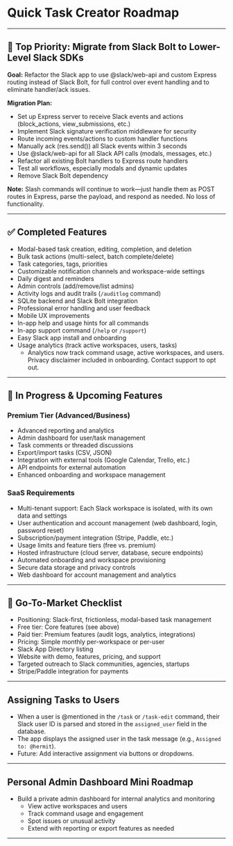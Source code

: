 # Quick Task Creator Roadmap

---

## 🥇 Top Priority: Migrate from Slack Bolt to Lower-Level Slack SDKs

**Goal:**
Refactor the Slack app to use @slack/web-api and custom Express routing instead of Slack Bolt, for full control over event handling and to eliminate handler/ack issues.

**Migration Plan:**

- Set up Express server to receive Slack events and actions (block_actions, view_submissions, etc.)
- Implement Slack signature verification middleware for security
- Route incoming events/actions to custom handler functions
- Manually ack (res.send()) all Slack events within 3 seconds
- Use @slack/web-api for all Slack API calls (modals, messages, etc.)
- Refactor all existing Bolt handlers to Express route handlers
- Test all workflows, especially modals and dynamic updates
- Remove Slack Bolt dependency

**Note:**
Slash commands will continue to work—just handle them as POST routes in Express, parse the payload, and respond as needed. No loss of functionality.

---

## ✅ Completed Features

- Modal-based task creation, editing, completion, and deletion
- Bulk task actions (multi-select, batch complete/delete)
- Task categories, tags, priorities
- Customizable notification channels and workspace-wide settings
- Daily digest and reminders
- Admin controls (add/remove/list admins)
- Activity logs and audit trails (`/auditlog` command)
- SQLite backend and Slack Bolt integration
- Professional error handling and user feedback
- Mobile UX improvements
- In-app help and usage hints for all commands
- In-app support command (`/help` or `/support`)
- Easy Slack app install and onboarding
- Usage analytics (track active workspaces, users, tasks)
  - Analytics now track command usage, active workspaces, and users. Privacy disclaimer included in onboarding. Contact support to opt out.

---

## 🚧 In Progress & Upcoming Features


### Premium Tier (Advanced/Business)

- Advanced reporting and analytics
- Admin dashboard for user/task management
- Task comments or threaded discussions
- Export/import tasks (CSV, JSON)
- Integration with external tools (Google Calendar, Trello, etc.)
- API endpoints for external automation
- Enhanced onboarding and workspace management

### SaaS Requirements

- Multi-tenant support: Each Slack workspace is isolated, with its own data and settings
- User authentication and account management (web dashboard, login, password reset)
- Subscription/payment integration (Stripe, Paddle, etc.)
- Usage limits and feature tiers (free vs. premium)
- Hosted infrastructure (cloud server, database, secure endpoints)
- Automated onboarding and workspace provisioning
- Secure data storage and privacy controls
- Web dashboard for account management and analytics

---

## 🚀 Go-To-Market Checklist

- Positioning: Slack-first, frictionless, modal-based task management
- Free tier: Core features (see above)
- Paid tier: Premium features (audit logs, analytics, integrations)
- Pricing: Simple monthly per-workspace or per-user
- Slack App Directory listing
- Website with demo, features, pricing, and support
- Targeted outreach to Slack communities, agencies, startups
- Stripe/Paddle integration for payments

---

## Assigning Tasks to Users

- When a user is @mentioned in the `/task` or `/task-edit` command, their Slack user ID is parsed and stored in the `assigned_user` field in the database.
- The app displays the assigned user in the task message (e.g., `Assigned to: @hermit`).
- Future: Add interactive assignment via buttons or dropdowns.

---

## Personal Admin Dashboard Mini Roadmap

- Build a private admin dashboard for internal analytics and monitoring
  - View active workspaces and users
  - Track command usage and engagement
  - Spot issues or unusual activity
  - Extend with reporting or export features as needed

---
